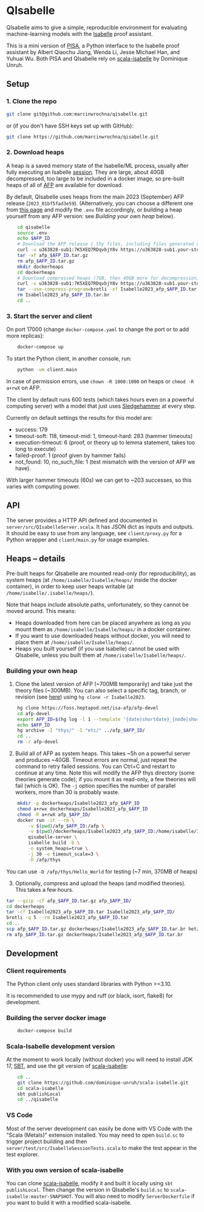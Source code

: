 # QIsabelle
QIsabelle aims to give a simple, reproducible environment for evaluating machine-learning models with the [Isabelle](https://isabelle.in.tum.de/) proof assistant.

This is a mini version of [PISA](https://github.com/albertqjiang/Portal-to-ISAbelle),
a Python interface to the Isabelle proof assistant by Albert Qiaochu Jiang, Wenda Li, Jesse Michael Han, and Yuhuai Wu.
Both PISA and QIsabelle rely on [scala-isabelle](https://github.com/dominique-unruh/scala-isabelle) by Dominique Unruh.


## Setup
### 1. Clone the repo
```bash
git clone git@github.com:marcinwrochna/qisabelle.git
```
or (if you don't have SSH keys set up with GitHub):
```bash
git clone https://github.com/marcinwrochna/qisabelle.git
```

### 2. Download heaps
A heap is a saved memory state of the Isabelle/ML process, usually after fully executing an Isabelle [session](https://isabelle.in.tum.de/doc/system.pdf).
They are large, about 40GB decompressed, too large to be included in a docker image, so pre-built heaps of all of [AFP](https://www.isa-afp.org/) are available for download.

By default, QIsabelle uses heaps from the main 2023 (September) AFP release (`2023_01bf5fad3e59`).
(Alternatively, you can choose a different one from [this page](https://u363828-sub1:7K5XEQ7RDqvbjY8v@u363828-sub1.your-storagebox.de/)
and modify the `.env` file accordingly,
or building a heap yourself from any AFP version: see *Building your own heap* below).

```bash
    cd qisabelle
    source .env
    echo $AFP_ID
    # Download the AFP release (.thy files, including files generated during heap building).
    curl -u u363828-sub1:7K5XEQ7RDqvbjY8v https://u363828-sub1.your-storagebox.de/afp_$AFP_ID.tar.gz -O
    tar -xf afp_$AFP_ID.tar.gz
    rm afp_$AFP_ID.tar.gz
    mkdir dockerheaps
    cd dockerheaps
    # Download compressed heaps (7GB, then 40GB more for decompression).
    curl -u u363828-sub1:7K5XEQ7RDqvbjY8v https://u363828-sub1.your-storagebox.de/Isabelle2023_afp_$AFP_ID.tar.br -O
    tar --use-compress-program=brotli -xf Isabelle2023_afp_$AFP_ID.tar.br
    rm Isabelle2023_afp_$AFP_ID.tar.br
    cd ..
```
### 3. Start the server and client
On port 17000 (change `docker-compose.yaml` to change the port or to add more replicas):
```bash
    docker-compose up
```
To start the Python client, in another console, run:
```bash
    python -um client.main
```

In case of permission errors, use `chown -R 1000:1000` on heaps or `chmod -R a+rwX` on AFP.

The client by default runs 600 tests (which takes hours even on a powerful computing server) with a model that just uses [Sledgehammer](https://isabelle.in.tum.de/dist/Isabelle2023/doc/sledgehammer.pdf) at every step.

<!-- According to the paper, it should give ~154 out of 600 tests passing for just running the hammer. -->
Currently on default settings the results for this model are:
* success: 179
* timeout-soft: 118, timeout-mid: 1, timeout-hard: 283 (hammer timeouts)
* execution-timeout: 6 (proof, or theory up to lemma statement, takes too long to execute)
* failed-proof: 1 (proof given by hammer fails)
* not_found: 10, no_such_file: 1  (test mismatch with the version of AFP we have).

With larger hammer timeouts (60s) we can get to ~203 successes, so this varies with computing power.

## API
The server provides a HTTP API defined and documented in `server/src/QIsabelleServer.scala`.
It has JSON dict as inputs and outputs.
It should be easy to use from any language, see `client/proxy.py` for a Python wrapper and `client/main.py` for usage examples.

## Heaps – details
Pre-built heaps for QIsabelle are mounted read-only (for reproducibility), as system heaps (at `/home/isabelle/Isabelle/heaps/` inside the docker container),
in order to keep user heaps writable (at `/home/isabelle/.isabelle/heaps/`).

Note that heaps include absolute paths, unfortunately, so they cannot be moved around. This means:
* Heaps downloaded from here can be placed anywhere as long as you mount them as `/home/isabelle/Isabelle/heaps/` in a docker container.
* If you want to use downloaded heaps without docker, you will need to place them at `/home/isabelle/Isabelle/heaps/`.
* Heaps you built yourself (if you use Isabelle) cannot be used with QIsabelle, unless you built them at `/home/isabelle/Isabelle/heaps/`.

### Building your own heap
1. Clone the latest version of AFP (~700MB temporarily) and take just the theory files (~300MB).
You can also select a specific tag, branch, or revision (see [here](https://foss.heptapod.net/isa-afp/afp-devel/-/commits/)) using `hg clone -r Isabelle2023`.
```bash
    hg clone https://foss.heptapod.net/isa-afp/afp-devel
    cd afp-devel
    export AFP_ID=$(hg log -l 1 --template '{date|shortdate}_{node|short}\n' -r .)
    echo $AFP_ID
    hg archive -I "thys/" -I "etc/" ../afp_$AFP_ID/
    cd ..
    rm -r afp-devel
```

2. Build all of AFP as system heaps. This takes ~5h on a powerful server and produces ~40GB.
Timeout errors are normal, just repeat the command to retry failed sessions.
You can Ctrl+C and restart to continue at any time.
Note this will modify the AFP thys directory (some theories generate code);
if you mount it as read-only, a few theories will fail (which is OK).
The `-j` option specifies the number of parallel workers, more than 30 is probably waste.
```bash
    mkdir -p dockerheaps/Isabelle2023_afp_$AFP_ID
    chmod a+rwx dockerheaps/Isabelle2023_afp_$AFP_ID
    chmod -R a+rwX afp_$AFP_ID/
    docker run -it --rm \
        -v $(pwd)/afp_$AFP_ID:/afp \
        -v $(pwd)/dockerheaps/Isabelle2023_afp_$AFP_ID:/home/isabelle/Isabelle/heaps \
        qisabelle-server \
        isabelle build -b \
        -o system_heaps=true \
        -j 30 -o timeout_scale=3 \
        -D /afp/thys
```
You can use `-D /afp/thys/Hello_World` for testing (~7 min, 370MB of heaps)

3. Optionally, compress and upload the heaps (and modified theories). This takes a few hours.
```bash
tar --gzip -cf afp_$AFP_ID.tar.gz afp_$AFP_ID/
cd dockerheaps
tar -cf Isabelle2023_afp_$AFP_ID.tar Isabelle2023_afp_$AFP_ID/
brotli -q 5 --rm Isabelle2023_afp_$AFP_ID.tar
cd ..
scp afp_$AFP_ID.tar.gz dockerheaps/Isabelle2023_afp_$AFP_ID.tar.br hetzner:isabelle_heaps/
rm afp_$AFP_ID.tar.gz dockerheaps/Isabelle2023_afp_$AFP_ID.tar.br
```
<!-- Gzip is 11GB in ? ; quality 5 is 8.6GB in 25 min; quality 7 is 8.4G in 1h ; quality 9 is 8.3G in 5h30; quality 11 is ? in >36h -->

## Development
### Client requirements
The Python client only uses standard libraries with Python >=3.10.

It is recommended to use mypy and ruff (or black, isort, flake8) for development.

### Building the server docker image
```bash
    docker-compose build
```

### Scala-Isabelle development version
At the moment to work locally (without docker) you will need to install JDK 17, [SBT](https://www.scala-sbt.org/1.x/docs/Installing-sbt-on-Linux.html), and use the git version of [scala-isabelle](https://github.com/dominique-unruh/scala-isabelle):
```bash
    cd ..
    git clone https://github.com/dominique-unruh/scala-isabelle.git
    cd scala-isabelle
    sbt publishLocal
    cd ../qisabelle
```

### VS Code
Most of the server development can easily be done with VS Code with the "Scala (Metals)" extension installed.
You may need to open `build.sc` to trigger project building and then `server/test/src/IsabelleSessionTests.scala` to make the test appear in the test explorer.

### With you own version of scala-isabelle
You can clone [scala-isabelle](https://github.com/dominique-unruh/scala-isabelle), modify it and built it locally using `sbt publishLocal`.
Then change the version in QIsabelle's `build.sc` to `scala-isabelle:master-SNAPSHOT`.
You will also need to modify `ServerDockerfile` if you want to build it with a modified scala-isabelle.
